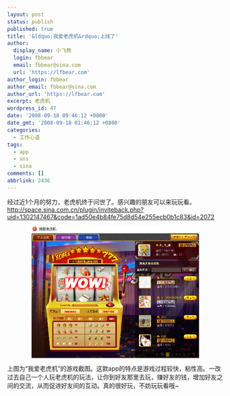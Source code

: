 ```yaml
---
layout: post
status: publish
published: true
title: '&ldquo;我爱老虎机&rdquo;上线了'
author:
  display_name: 小飞熊
  login: fbbear
  email: fbbear@sina.com
  url: 'https://lfbear.com'
author_login: fbbear
author_email: fbbear@sina.com
author_url: 'https://lfbear.com'
excerpt: 老虎机
wordpress_id: 47
date: '2008-09-18 09:46:12 +0800'
date_gmt: '2008-09-18 01:46:12 +0800'
categories:
  - 工作心语
tags:
  - app
  - sns
  - sina
comments: []
abbrlink: 2436
---
```

<p>经过近1个月的努力，老虎机终于问世了。感兴趣的朋友可以来玩玩看。<a href="http://space.sina.com.cn/plugin/inviteback.php?uid=1302147467&amp;code=1ad50e4b84fe75d8d54e255ecb0b1c83&amp;id=2072" target="_blank">http://space.sina.com.cn/plugin/inviteback.php?uid=1302147467&amp;code=1ad50e4b84fe75d8d54e255ecb0b1c83&amp;id=2072</a></p>
<p align="center"><a href="/assets/images/20080918_331957.jpg" target="_blank"><!--more--><img src="/assets/images/20080918_331957.jpg" border="0" alt="老虎机游戏截图(点击查看原图)" width="400" height="307" align="middle" /></a></p>
<p align="left">上图为&ldquo;我爱老虎机&rdquo;的游戏截图。这款app的特点是游戏过程较快，粘性高。一改过去自己一个人玩老虎机的玩法，让你到好友那里去玩，赚好友的钱，增加好友之间的交流，从而促进好友间的互动。真的很好玩，不妨玩玩看哦~</p>
